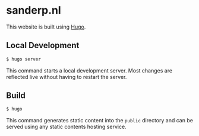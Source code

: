 # sanderp.nl

This website is built using [Hugo](https://gohugo.io/).

## Local Development

```sh
$ hugo server
```

This command starts a local development server.
Most changes are reflected live without having to restart the server.

## Build

```sh
$ hugo
```

This command generates static content into the `public` directory and can be served using any static contents hosting service.
